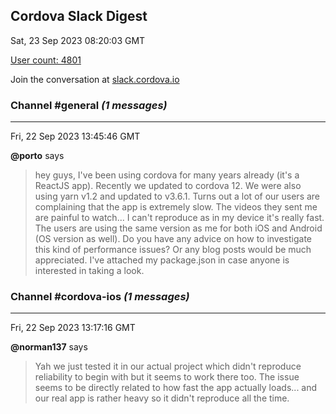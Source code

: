 ## Cordova Slack Digest
Sat, 23 Sep 2023 08:20:03 GMT

[User count: 4801](https://cordova.slack.com/)


Join the conversation at [slack.cordova.io](http://slack.cordova.io/)

### __Channel #general__ _(1 messages)_
---

Fri, 22 Sep 2023 13:45:46 GMT

__@porto__ says 
> hey guys, I've been using cordova for many years already (it's a ReactJS app).
> Recently we updated to cordova 12. We were also using yarn v1.2 and updated to v3.6.1.
> Turns out a lot of our users are complaining that the app is extremely slow. The videos they sent me are painful to watch...
> I can't reproduce as in my device it's really fast. The users are using the same version as me for both iOS and Android (OS version as well).
> Do you have any advice on how to investigate this kind of performance issues? Or any blog posts would be much appreciated. I've attached my package.json in case anyone is interested in taking a look.
> 

### __Channel #cordova-ios__ _(1 messages)_
---

Fri, 22 Sep 2023 13:17:16 GMT

__@norman137__ says 
> Yah we just tested it in our actual project which didn't reproduce reliability to begin with but it seems to work there too. The issue seems to be directly related to how fast the app actually loads... and our real app is rather heavy so it didn't reproduce all the time.
> 
